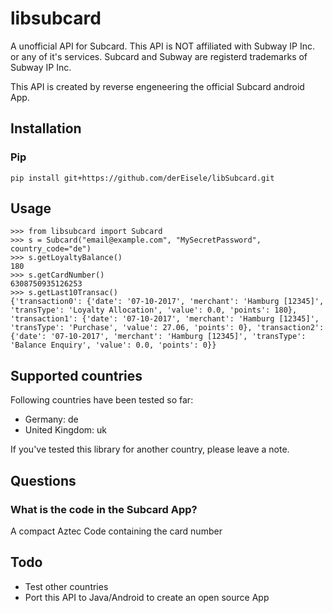libsubcard
===========

A unofficial API for Subcard.
This API is NOT affiliated with Subway IP Inc. or any of it's services. Subcard and Subway are registerd trademarks of Subway IP Inc.

This API is created by reverse engeneering the official Subcard android App.

## Installation

### Pip

`pip install git+https://github.com/derEisele/libSubcard.git`

## Usage
```
>>> from libsubcard import Subcard
>>> s = Subcard("email@example.com", "MySecretPassword", country_code="de")
>>> s.getLoyaltyBalance()
180
>>> s.getCardNumber()
6308750935126253
>>> s.getLast10Transac()
{'transaction0': {'date': '07-10-2017', 'merchant': 'Hamburg [12345]', 'transType': 'Loyalty Allocation', 'value': 0.0, 'points': 180}, 'transaction1': {'date': '07-10-2017', 'merchant': 'Hamburg [12345]', 'transType': 'Purchase', 'value': 27.06, 'points': 0}, 'transaction2': {'date': '07-10-2017', 'merchant': 'Hamburg [12345]', 'transType': 'Balance Enquiry', 'value': 0.0, 'points': 0}} 
```

## Supported countries
Following countries have been tested so far:

- Germany: de
- United Kingdom: uk

If you've tested this library for another country, please leave a note.

## Questions
### What is the code in the Subcard App?
A compact Aztec Code containing the card number

## Todo
* Test other countries
* Port this API to Java/Android to create an open source App
